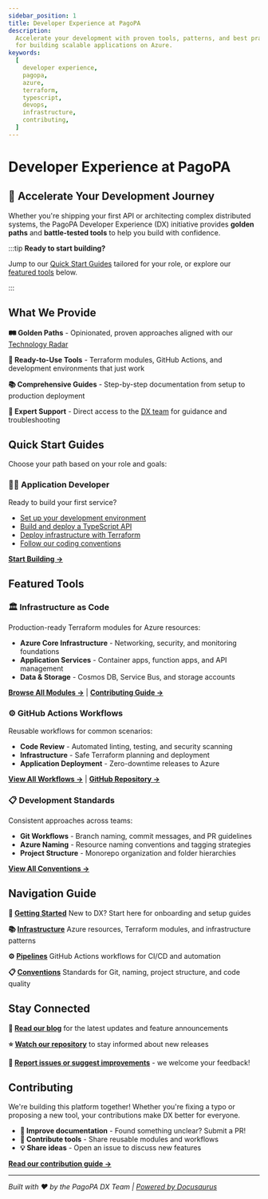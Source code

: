 ```yaml
---
sidebar_position: 1
title: Developer Experience at PagoPA
description:
  Accelerate your development with proven tools, patterns, and best practices
  for building scalable applications on Azure.
keywords:
  [
    developer experience,
    pagopa,
    azure,
    terraform,
    typescript,
    devops,
    infrastructure,
    contributing,
  ]
---
```


# Developer Experience at PagoPA

## 🚀 Accelerate Your Development Journey

Whether you're shipping your first API or architecting complex distributed
systems, the PagoPA Developer Experience (DX) initiative provides **golden
paths** and **battle-tested tools** to help you build with confidence.

:::tip **Ready to start building?**

Jump to our [Quick Start Guides](#quick-start-guides) tailored for your role, or
explore our [featured tools](#featured-tools) below.

:::

## What We Provide

**🛤️ Golden Paths** - Opinionated, proven approaches aligned with our
[Technology Radar](https://pagopa.github.io/technology-radar/)

**🔧 Ready-to-Use Tools** - Terraform modules, GitHub Actions, and development
environments that just work

**📚 Comprehensive Guides** - Step-by-step documentation from setup to
production deployment

**🤝 Expert Support** - Direct access to the
[DX team](https://github.com/orgs/pagopa/teams/engineering-team-devex) for
guidance and troubleshooting

## Quick Start Guides

Choose your path based on your role and goals:

<div className="row">

<div className="col col--12">

### 👩‍💻 **Application Developer**

Ready to build your first service?

- [Set up your development environment](getting-started/index.md)
- [Build and deploy a TypeScript API](pipelines/release-azure-appsvc.md)
- [Deploy infrastructure with Terraform](infrastructure/index.md)
- [Follow our coding conventions](conventions/index.md)

[**Start Building →**](getting-started/index.md)

</div>

</div>

## Featured Tools

### 🏛️ **Infrastructure as Code**

Production-ready Terraform modules for Azure resources:

- **Azure Core Infrastructure** - Networking, security, and monitoring
  foundations
- **Application Services** - Container apps, function apps, and API management
- **Data & Storage** - Cosmos DB, Service Bus, and storage accounts

[**Browse All Modules →**](https://registry.terraform.io/namespaces/pagopa-dx) |
[**Contributing Guide →**](infrastructure/contributing-to-dx-terraform-modules/index.md)

### ⚙️ **GitHub Actions Workflows**

Reusable workflows for common scenarios:

- **Code Review** - Automated linting, testing, and security scanning
- **Infrastructure** - Safe Terraform planning and deployment
- **Application Deployment** - Zero-downtime releases to Azure

[**View All Workflows →**](pipelines/index.md) |
[**GitHub Repository →**](https://github.com/pagopa/dx/tree/main/.github)

### 📋 **Development Standards**

Consistent approaches across teams:

- **Git Workflows** - Branch naming, commit messages, and PR guidelines
- **Azure Naming** - Resource naming conventions and tagging strategies
- **Project Structure** - Monorepo organization and folder hierarchies

[**View All Conventions →**](conventions/index.md)

## Navigation Guide

<div className="row">

<div className="col col--3">

**🚀 [Getting Started](getting-started/index.md)** New to DX? Start here for
onboarding and setup guides

</div>

<div className="col col--3">

**📚 [Infrastructure](infrastructure/index.md)** Azure resources, Terraform
modules, and infrastructure patterns

</div>

<div className="col col--3">

**⚙️ [Pipelines](pipelines/index.md)** GitHub Actions workflows for CI/CD and
automation

</div>

<div className="col col--3">

**📋 [Conventions](conventions/index.md)** Standards for Git, naming, project
structure, and code quality

</div>

</div>

## Stay Connected

**📖 [Read our blog](https://pagopa.github.io/dx/blog/)** for the latest updates
and feature announcements

**⭐ [Watch our repository](https://github.com/pagopa/dx)** to stay informed
about new releases

**🐛
[Report issues or suggest improvements](https://github.com/pagopa/dx/issues)** -
we welcome your feedback!

## Contributing

We're building this platform together! Whether you're fixing a typo or proposing
a new tool, your contributions make DX better for everyone.

- **📝 Improve documentation** - Found something unclear? Submit a PR!
- **🔧 Contribute tools** - Share reusable modules and workflows
- **💡 Share ideas** - Open an issue to discuss new features

[**Read our contribution guide →**](https://github.com/pagopa/dx/blob/main/CONTRIBUTING.md)

---

_Built with ❤️ by the PagoPA DX Team |
[Powered by Docusaurus](https://docusaurus.io/)_
